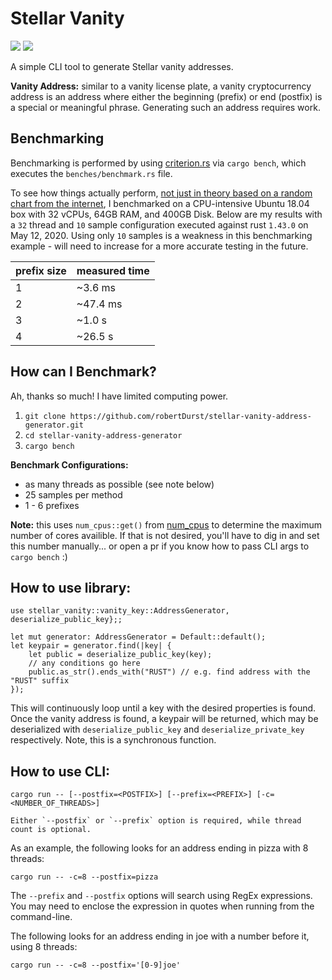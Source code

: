 # Stellar Vanity

![](https://img.shields.io/crates/v/stellar_vanity)
![](https://img.shields.io/librariesio/release/cargo/stellar_vanity)

A simple CLI tool to generate Stellar vanity addresses.

**Vanity Address:** similar to a vanity license plate, a vanity cryptocurrency address is an
address where either the beginning (prefix) or end (postfix) is a special or meaningful phrase.
Generating such an address requires work. 

## Benchmarking

Benchmarking is performed by using [criterion.rs](https://github.com/bheisler/criterion.rs) via `cargo bench`, which executes the `benches/benchmark.rs` file.

To see how things actually perform, [not just in theory based on a random chart from the internet](https://github.com/robertDurst/stellar-vanity-address-generator/issues/13), I benchmarked on a CPU-intensive Ubuntu 18.04 box with 32 vCPUs, 64GB RAM, and 400GB Disk. Below are my results with a `32` thread and `10` sample configuration executed against rust `1.43.0` on May 12, 2020. Using only `10` samples is a weakness in this benchmarking example - will need to increase for a more accurate testing in the future.

| prefix size | measured time |
|-------------|---------------|
| 1           | ~3.6 ms       |
| 2           | ~47.4 ms      |
| 3           | ~1.0 s        |
| 4           | ~26.5 s       |

## How can I Benchmark?

Ah, thanks so much! I have limited computing power.

1. `git clone https://github.com/robertDurst/stellar-vanity-address-generator.git`
2. `cd stellar-vanity-address-generator`
3. `cargo bench`

**Benchmark Configurations:**
* as many threads as possible (see note below)
* 25 samples per method
* 1 - 6 prefixes

**Note:** this uses `num_cpus::get()` from [num_cpus](https://docs.rs/num_cpus/1.13.0/num_cpus/) to determine the maximum number of cores availible. If that is not desired, you'll have to dig in and set this number manually... or open a pr if you know how to pass CLI args to `cargo bench` :) 

## How to use library:
```
use stellar_vanity::vanity_key::AddressGenerator, deserialize_public_key};;

let mut generator: AddressGenerator = Default::default();
let keypair = generator.find(|key| {
    let public = deserialize_public_key(key);
    // any conditions go here
    public.as_str().ends_with("RUST") // e.g. find address with the "RUST" suffix
});
```

This will continuously loop until a key with the desired properties is found. Once the vanity address is found, a keypair will be returned, which may be deserialized with `deserialize_public_key` and `deserialize_private_key` respectively. Note, this is a synchronous function.


## How to use CLI:
```
cargo run -- [--postfix=<POSTFIX>] [--prefix=<PREFIX>] [-c=<NUMBER_OF_THREADS>]

Either `--postfix` or `--prefix` option is required, while thread count is optional.
```

As an example, the following looks for an address ending in pizza with 8 threads:
```
cargo run -- -c=8 --postfix=pizza
```

The `--prefix` and `--postfix` options will search using RegEx expressions. You may need to enclose the expression in quotes when running from the command-line.

The following looks for an address ending in joe with a number before it, using 8 threads:
```
cargo run -- -c=8 --postfix='[0-9]joe'
```


